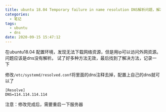 ```yaml
---
title: ubuntu 18.04 Temporary failure in name resolution DNS解析问题，解决方法
categories:
  - 笔记
tags:
  - ubuntu
  - dns
date: 2020-09-15 15:47:12
---
```


在ubuntu18.04 配置环境，发现无法下载网络资源，但是用ip可以访问外网资源。问题应该是dns没有解析。
试了好多种方法无效，最后找到了解决方法，记录一下

修改`/etc/systemd/resolved.conf`将里面的dns注释去掉，配置上自己的dns就可以了
```
[Resolve]
DNS=114.114.114.114
```
注意：修改完成后，需要重启一下服务器